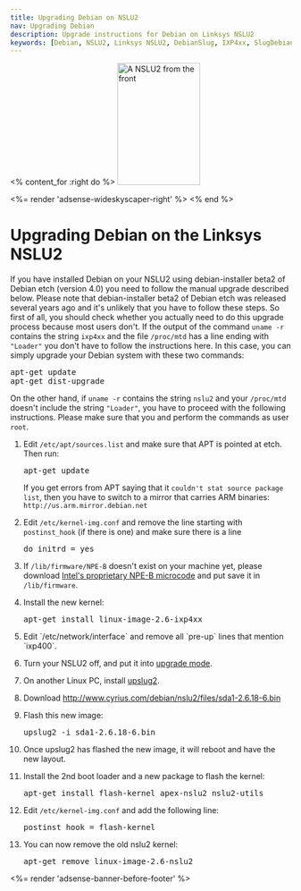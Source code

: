 ```yaml
---
title: Upgrading Debian on NSLU2
nav: Upgrading Debian
description: Upgrade instructions for Debian on Linksys NSLU2
keywords: [Debian, NSLU2, Linksys NSLU2, DebianSlug, IXP4xx, SlugDebian]
---
```


<% content_for :right do %>
<img src = "../images/r_nslu2_front.jpg" class="border" alt="A NSLU2 from the front" width="148" height="218" />

<%= render 'adsense-wideskyscaper-right' %>
<% end %>

<h1>Upgrading Debian on the Linksys NSLU2</h1>

If you have installed Debian on your NSLU2 using debian-installer beta2 of
Debian etch (version 4.0) you need to follow the manual upgrade described
below.  Please note that debian-installer beta2 of Debian etch was released
several years ago and it's unlikely that you have to follow these steps.
So first of all, you should check whether you actually need to do this
upgrade process because most users don't.  If the output of the command
`uname -r` contains the string `ixp4xx` and the file `/proc/mtd` has a line
ending with `"Loader"` you don't have to follow the instructions here.  In
this case, you can simply upgrade your Debian system with these two
commands:

<div class="code">
<pre>
apt-get update
apt-get dist-upgrade
</pre>
</div>

On the other hand, if `uname -r` contains the string `nslu2` and your
`/proc/mtd` doesn't include the string `"Loader"`, you have to proceed with
the following instructions.  Please make sure that you and perform the
commands as user `root`.

<ol>

<li>

Edit `/etc/apt/sources.list` and make sure that APT is pointed at etch.
Then run:

<div class="code">
<pre>
apt-get update
</pre>
</div>

If you get errors from APT saying that it `couldn't stat source package
list`, then you have to switch to a mirror that carries ARM binaries:
`http://us.arm.mirror.debian.net`

</li>

<li>

Edit `/etc/kernel-img.conf` and remove the line starting with
`postinst_hook` (if there is one) and make sure there is a line

<div class="code">
<pre>
do_initrd = yes
</pre>
</div>

</li>

<li>

If `/lib/firmware/NPE-B` doesn't exist on your machine yet, please download
<a href = "http://www.cyrius.com/debian/nslu2/files/NPE-B">Intel's
proprietary NPE-B microcode</a> and put save it in `/lib/firmware`.

</li>

<li>

Install the new kernel:

<div class="code">
<pre>
apt-get install linux-image-2.6-ixp4xx
</pre>
</div>

</li>

<li>Edit `/etc/network/interface` and remove all `pre-up` lines that
mention `ixp400`.</li>

<li>

Turn your NSLU2 off, and put it into <a href =
"../install/#upgrade-mode">upgrade mode</a>.

</li>

<li>

On another Linux PC, install <a href =
"http://www.nslu2-linux.org/wiki/Main/UpSlug2">upslug2</a>.

</li>

<li>

Download http://www.cyrius.com/debian/nslu2/files/sda1-2.6.18-6.bin

</li>

<li>

Flash this new image:

<div class="code">
<pre>
upslug2 -i sda1-2.6.18-6.bin
</pre>
</div>

</li>

<li>

Once upslug2 has flashed the new image, it will reboot and have the new
layout.

</li>

<li>

Install the 2nd boot loader and a new package to flash the kernel:

<div class="code">
<pre>
apt-get install flash-kernel apex-nslu2 nslu2-utils
</pre>
</div>

</li>

<li>

Edit `/etc/kernel-img.conf` and add the following line:

<div class="code">
<pre>
postinst_hook = flash-kernel
</pre>
</div>

</li>

<li>

You can now remove the old nslu2 kernel:

<div class="code">
<pre>
apt-get remove linux-image-2.6-nslu2
</pre>
</div>

</li>

</ol>

<div class="bbf">
<%= render 'adsense-banner-before-footer' %>
</div>

